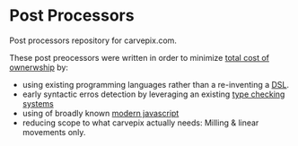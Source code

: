 # Post Processors

Post processors repository for carvepix.com.

These post preocessors were written in order to minimize <a href="https://en.wikipedia.org/wiki/Total_cost_of_ownership"> total cost of ownerwship</a> by:

* using existing programming languages rather than a re-inventing a <a href="https://en.wikipedia.org/wiki/Domain-specific_language">DSL</a>.
* early syntactic erros detection by leveraging an existing <a href="https://en.wikipedia.org/wiki/TypeScript">type checking systems</a>
* using of broadly known <a href="https://www.modernjs.com"> modern javascript<a>
* reducing scope to what carvepix actually needs: Milling & linear movements only.
